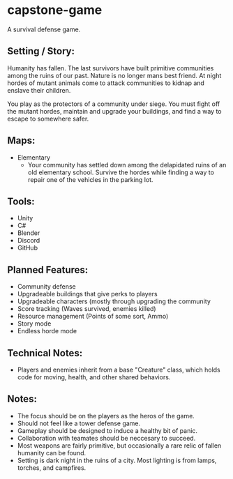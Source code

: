 # capstone-game
A survival defense game.

## Setting / Story:

Humanity has fallen. The last survivors have built primitive communities among the ruins of our past. Nature is no longer mans best friend. At night hordes of mutant animals come to attack communities to kidnap and enslave their children.

You play as the protectors of a community under siege. You must fight off the mutant hordes, maintain and upgrade your buildings, and find a way to escape to somewhere safer.

## Maps:
- Elementary
  - Your community has settled down among the delapidated ruins of an old elementary school. Survive the hordes while finding a way to repair one of the vehicles in the parking lot.


## Tools:
- Unity
- C#
- Blender
- Discord
- GitHub


## Planned Features:
- Community defense
- Upgradeable buildings that give perks to players
- Upgradeable characters (mostly through upgrading the community
- Score tracking (Waves survived, enemies killed)
- Resource management (Points of some sort, Ammo)
- Story mode
- Endless horde mode


## Technical Notes:
- Players and enemies inherit from a base "Creature" class, which holds code for moving, health, and other shared behaviors.

## Notes:
- The focus should be on the players as the heros of the game.
- Should not feel like a tower defense game.
- Gameplay should be designed to induce a healthy bit of panic.
- Collaboration with teamates should be neccesary to succeed.
- Most weapons are fairly primitive, but occasionally a rare relic of fallen humanity can be found.
- Setting is dark night in the ruins of a city. Most lighting is from lamps, torches, and campfires.
